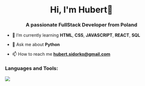 <h1 align="center">Hi, I'm Hubert👋</h1>
<h3 align="center">A passionate FullStack Developer from Poland</h3>

- 🌱 I’m currently learning **HTML**, **CSS**, **JAVASCRIPT**, **REACT**, **SQL**

- 💬 Ask me about **Python**

- 📫 How to reach me **hubert.sidorko@gmail.com**

<h3 align="left">Languages and Tools:</h3>
<img src="https://skillicons.dev/icons?i=html,css,js,react,nodejs,postgres,mysql,py,java,git">
